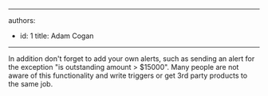 

---
authors:
  - id: 1
    title: Adam Cogan
---




<span class='intro'> <p class="ssw15-rteElement-P">​In addition don't forget to add your own alerts, such as sending an alert for the exception &quot;is outstanding amount &gt; $15000&quot;. Many people​&#160;are not aware of this functionality and write triggers or get 3rd party products to the same job.​​<br></p> </span>




